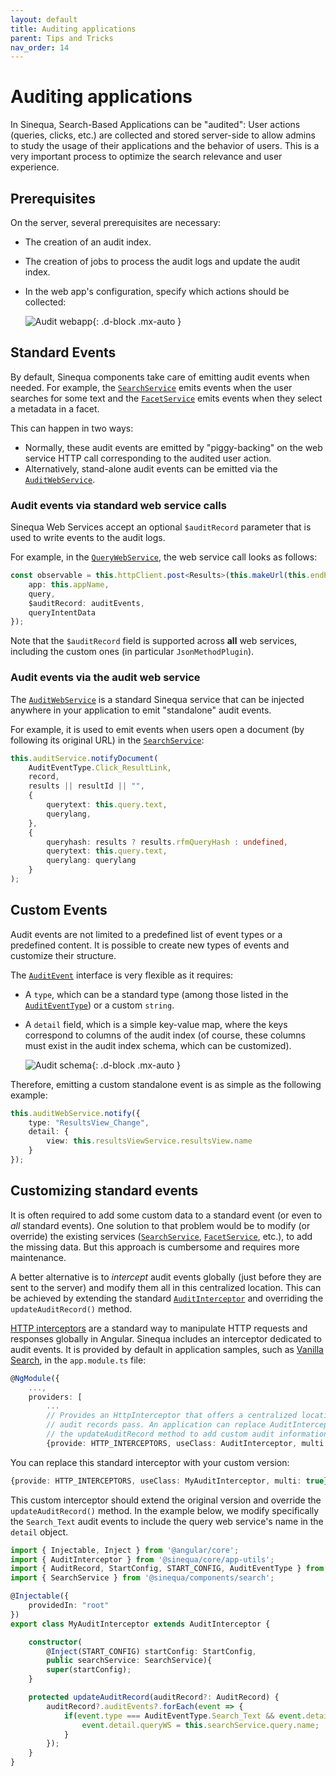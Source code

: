 ```yaml
---
layout: default
title: Auditing applications
parent: Tips and Tricks
nav_order: 14
---
```


# Auditing applications

In Sinequa, Search-Based Applications can be "audited": User actions (queries, clicks, etc.) are collected and stored server-side to allow admins to study the usage of their applications and the behavior of users. This is a very important process to optimize the search relevance and user experience.

## Prerequisites

On the server, several prerequisites are necessary:

- The creation of an audit index.
- The creation of jobs to process the audit logs and update the audit index.
- In the web app's configuration, specify which actions should be collected:

    ![Audit webapp]({{site.baseurl}}assets/tipstricks/audit-webapp.png){: .d-block .mx-auto }

## Standard Events

By default, Sinequa components take care of emitting audit events when needed. For example, the [`SearchService`]({{site.baseurl}}components/injectables/SearchService.html) emits events when the user searches for some text and the [`FacetService`]({{site.baseurl}}components/injectables/FacetService.html) emits events when they select a metadata in a facet.

This can happen in two ways:

- Normally, these audit events are emitted by "piggy-backing" on the web service HTTP call corresponding to the audited user action.
- Alternatively, stand-alone audit events can be emitted via the [`AuditWebService`]({{site.baseurl}}core/injectables/AuditWebService.html).

### Audit events via standard web service calls

Sinequa Web Services accept an optional `$auditRecord` parameter that is used to write events to the audit logs.

For example, in the [`QueryWebService`]({{site.baseurl}}core/injectables/QueryWebService.html), the web service call looks as follows:

```ts
const observable = this.httpClient.post<Results>(this.makeUrl(this.endPoint), {
    app: this.appName,
    query,
    $auditRecord: auditEvents,
    queryIntentData
});
```

Note that the `$auditRecord` field is supported across **all** web services, including the custom ones (in particular `JsonMethodPlugin`).

### Audit events via the audit web service

The [`AuditWebService`]({{site.baseurl}}core/injectables/AuditWebService.html) is a standard Sinequa service that can be injected anywhere in your application to emit "standalone" audit events.

For example, it is used to emit events when users open a document (by following its original URL) in the [`SearchService`]({{site.baseurl}}components/injectables/SearchService.html):

```ts
this.auditService.notifyDocument(
    AuditEventType.Click_ResultLink,
    record,
    results || resultId || "",
    {
        querytext: this.query.text,
        querylang,
    },
    {
        queryhash: results ? results.rfmQueryHash : undefined,
        querytext: this.query.text,
        querylang: querylang
    }
);
```

## Custom Events

Audit events are not limited to a predefined list of event types or a predefined content. It is possible to create new types of events and customize their structure.

The [`AuditEvent`]({{site.baseurl}}core/interfaces/AuditEvent.html) interface is very flexible as it requires:

- A `type`, which can be a standard type (among those listed in the [`AuditEventType`]({{site.baseurl}}core/miscellaneous/enumerations.html#AuditEventType)) or a custom `string`.
- A `detail` field, which is a simple key-value map, where the keys correspond to columns of the audit index (of course, these columns must exist in the audit index schema, which can be customized).

    ![Audit schema]({{site.baseurl}}assets/tipstricks/audit-schema.png){: .d-block .mx-auto }

Therefore, emitting a custom standalone event is as simple as the following example:

```ts
this.auditWebService.notify({
    type: "ResultsView_Change",
    detail: {
        view: this.resultsViewService.resultsView.name
    }
});
```

## Customizing standard events

It is often required to add some custom data to a standard event (or even to *all* standard events). One solution to that problem would be to modify (or override) the existing services ([`SearchService`]({{site.baseurl}}components/injectables/SearchService.html), [`FacetService`]({{site.baseurl}}components/injectables/FacetService.html), etc.), to add the missing data. But this approach is cumbersome and requires more maintenance.

A better alternative is to *intercept* audit events globally (just before they are sent to the server) and modify them all in this centralized location. This can be achieved by extending the standard [`AuditInterceptor`]({{site.baseurl}}core/injectables/AuditInterceptor.html) and overriding the `updateAuditRecord()` method.

[HTTP interceptors](https://angular.io/api/common/http/HttpInterceptor) are a standard way to manipulate HTTP requests and responses globally in Angular. Sinequa includes an interceptor dedicated to audit events. It is provided by default in application samples, such as [Vanilla Search]({{site.baseurl}}modules/vanilla-search/vanilla-search.html), in the `app.module.ts` file:

```ts
@NgModule({
    ...,
    providers: [
        ...
        // Provides an HttpInterceptor that offers a centralized location through which all client-side
        // audit records pass. An application can replace AuditInterceptor with a subclass that overrides
        // the updateAuditRecord method to add custom audit information to the records.
        {provide: HTTP_INTERCEPTORS, useClass: AuditInterceptor, multi: true},
```

You can replace this standard interceptor with your custom version:

```ts
{provide: HTTP_INTERCEPTORS, useClass: MyAuditInterceptor, multi: true},
```

This custom interceptor should extend the original version and override the `updateAuditRecord()` method. In the example below, we modify specifically the `Search_Text` audit events to include the query web service's name in the `detail` object.

```ts
import { Injectable, Inject } from '@angular/core';
import { AuditInterceptor } from '@sinequa/core/app-utils';
import { AuditRecord, StartConfig, START_CONFIG, AuditEventType } from '@sinequa/core/web-services';
import { SearchService } from '@sinequa/components/search';

@Injectable({
    providedIn: "root"
})
export class MyAuditInterceptor extends AuditInterceptor {

    constructor(
        @Inject(START_CONFIG) startConfig: StartConfig,
        public searchService: SearchService){
        super(startConfig);
    }

    protected updateAuditRecord(auditRecord?: AuditRecord) {
        auditRecord?.auditEvents?.forEach(event => {
            if(event.type === AuditEventType.Search_Text && event.detail) {
                event.detail.queryWS = this.searchService.query.name;
            }
        });
    }
}
```
